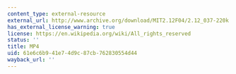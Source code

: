 ```yaml
---
content_type: external-resource
external_url: http://www.archive.org/download/MIT2.12F04/2.12_037-220k.mp4
has_external_license_warning: true
license: https://en.wikipedia.org/wiki/All_rights_reserved
status: ''
title: MP4
uid: 61e6c6b9-41e7-4d9c-87cb-762830554d44
wayback_url: ''
---
```

